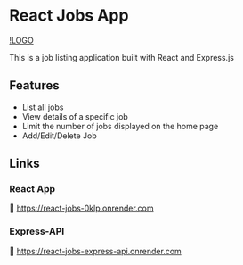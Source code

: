 # React Jobs App


[!LOGO](https://github.com/thereigo/react-jobs/blob/main/logo.png)

This is a job listing application built with React and Express.js

## Features

- List all jobs
- View details of a specific job
- Limit the number of jobs displayed on the home page
- Add/Edit/Delete Job

## Links
### React App

🚀 https://react-jobs-0klp.onrender.com

### Express-API

🚀 https://react-jobs-express-api.onrender.com
